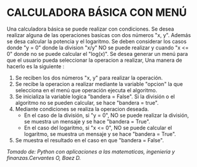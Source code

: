# CALCULADORA BÁSICA CON MENÚ

Una calculadora básica se puede realizar con condiciones. Se desea realizar alguna de las operaciones basicas con dos números "x, y". Además se desa calcular la potencia y el logaritmo. Se deben considerar los casos donde "y = 0" donde la division "x/y" NO se puede realizar y cuando "x <= 0" donde no se puede calcular el "log(x)". Se desea generar un menú para que el usuario pueda seleccionar la operacion a realizar, Una manera de hacerlo es la siguiente :

1. Se reciben los dos números "x, y" para realizar la operación.
2. Se recibe la operacion a realizar mediante la variable "opcion" la que selecciona en el menú que operación ejecuta el algoritmo.
3. Se inicializa la variable logica "bandera = False". Si la división o el algoritmo no se pueden calcular, se hace "bandera = true".
4. Mediante condiciones se realiza la operacion deseada.
    * En el caso de la división, si "y = 0", NO se puede realizar la división, se muestra un mensaje y se hace "bandera = True".
    * En el caso del logaritmo, si "x <= 0", NO se puede calcular el logaritmo, se muestra un mensaje y se hace "bandera = True".
5. Se muestra el resultado en el caso en que "bandera = False".

*Tomado de: Python con aplicaciones a las matematicas, ingenieria y finanzas.Cervantes O, Baez D.*
